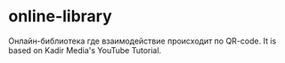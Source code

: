 # online-library
Онлайн-библиотека где взаимодействие происходит по QR-code. It is based on Kadir Media's YouTube Tutorial.
